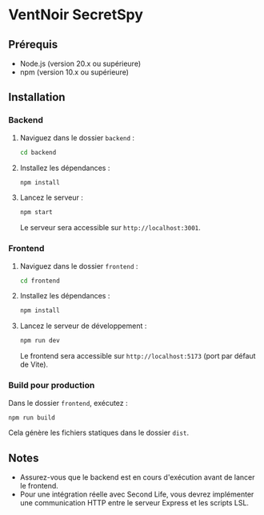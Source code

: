 # VentNoir SecretSpy

## Prérequis
- Node.js (version 20.x ou supérieure)
- npm (version 10.x ou supérieure)

## Installation

### Backend
1. Naviguez dans le dossier `backend` :
   ```bash
   cd backend
   ```
2. Installez les dépendances :
   ```bash
   npm install
   ```
3. Lancez le serveur :
   ```bash
   npm start
   ```
   Le serveur sera accessible sur `http://localhost:3001`.

### Frontend
1. Naviguez dans le dossier `frontend` :
   ```bash
   cd frontend
   ```
2. Installez les dépendances :
   ```bash
   npm install
   ```
3. Lancez le serveur de développement :
   ```bash
   npm run dev
   ```
   Le frontend sera accessible sur `http://localhost:5173` (port par défaut de Vite).

### Build pour production
Dans le dossier `frontend`, exécutez :
```bash
npm run build
```
Cela génère les fichiers statiques dans le dossier `dist`.

## Notes
- Assurez-vous que le backend est en cours d'exécution avant de lancer le frontend.
- Pour une intégration réelle avec Second Life, vous devrez implémenter une communication HTTP entre le serveur Express et les scripts LSL.